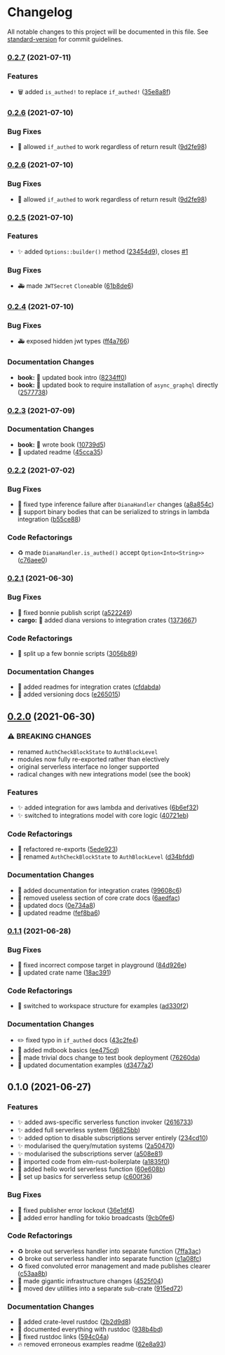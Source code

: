 # Changelog

All notable changes to this project will be documented in this file. See [standard-version](https://github.com/conventional-changelog/standard-version) for commit guidelines.

### [0.2.7](https://github.com/diana-graphql/diana/compare/v0.2.6...v0.2.7) (2021-07-11)


### Features

* 🗑 added `is_authed!` to replace `if_authed!` ([35e8a8f](https://github.com/diana-graphql/diana/commit/35e8a8fa872d1e2a624f95beb5c3c1caa1ca0d93))

### [0.2.6](https://github.com/diana-graphql/diana/compare/v0.2.5...v0.2.6) (2021-07-10)


### Bug Fixes

* 🐛 allowed `if_authed` to work regardless of return result ([9d2fe98](https://github.com/diana-graphql/diana/commit/9d2fe986af5d6f9614f7856c9fd3ee01bcaac2df))

### [0.2.6](https://github.com/diana-graphql/diana/compare/v0.2.5...v0.2.6) (2021-07-10)


### Bug Fixes

* 🐛 allowed `if_authed` to work regardless of return result ([9d2fe98](https://github.com/diana-graphql/diana/commit/9d2fe986af5d6f9614f7856c9fd3ee01bcaac2df))

### [0.2.5](https://github.com/diana-graphql/diana/compare/v0.2.4...v0.2.5) (2021-07-10)


### Features

* ✨ added `Options::builder()` method ([23454d9](https://github.com/diana-graphql/diana/commit/23454d922f21113facd0809e62dae4af765c9cc6)), closes [#1](https://github.com/diana-graphql/diana/issues/1)


### Bug Fixes

* 🚑 made `JWTSecret` `Clone`able ([61b8de6](https://github.com/diana-graphql/diana/commit/61b8de60f375e0821f5d9474202315e6233737d4))

### [0.2.4](https://github.com/diana-graphql/diana/compare/v0.2.3...v0.2.4) (2021-07-10)


### Bug Fixes

* 🚑 exposed hidden jwt types ([ff4a766](https://github.com/diana-graphql/diana/commit/ff4a76607184d11b47c2eb8c3ee06e5333b9dfa5))


### Documentation Changes

* **book:** 📝 updated book intro ([8234ff0](https://github.com/diana-graphql/diana/commit/8234ff00db4b1eec26d28482d883451a819b8b28))
* **book:** 📝 updated book to require installation of `async_graphql` directly ([2577738](https://github.com/diana-graphql/diana/commit/2577738552be068abc5c5d5e8d2f57d43119465a))

### [0.2.3](https://github.com/diana-graphql/diana/compare/v0.2.2...v0.2.3) (2021-07-09)


### Documentation Changes

* **book:** 📝 wrote book ([10739d5](https://github.com/diana-graphql/diana/commit/10739d5cb609ead61bb2f720253225df3e64c73e))
* 📝 updated readme ([45cca35](https://github.com/diana-graphql/diana/commit/45cca3553f43c6af3d037c7bb93e5ab03f12fb87))

### [0.2.2](https://github.com/diana-graphql/diana/compare/v0.2.1...v0.2.2) (2021-07-02)


### Bug Fixes

* 🐛 fixed type inference failure after `DianaHandler` changes ([a8a854c](https://github.com/diana-graphql/diana/commit/a8a854c96e808080f3a0e3fce4cb193acb609e04))
* 🐛 support binary bodies that can be serialized to strings in lambda integration ([b55ce88](https://github.com/diana-graphql/diana/commit/b55ce88dbbd69d4856ef96ad517fa9e2f7110dc5))


### Code Refactorings

* ♻️ made `DianaHandler.is_authed()` accept `Option<Into<String>>` ([c76aee0](https://github.com/diana-graphql/diana/commit/c76aee08a220dcef51fac94c1561afd16b3de732))

### [0.2.1](https://github.com/diana-graphql/diana/compare/v0.2.0...v0.2.1) (2021-06-30)


### Bug Fixes

* 🔧 fixed bonnie publish script ([a522249](https://github.com/diana-graphql/diana/commit/a522249576f0f29e476b27c1cec537301178d9df))
* **cargo:** 🔧 added diana versions to integration crates ([1373667](https://github.com/diana-graphql/diana/commit/1373667d6855bbcdc86961e7766002cb2545432c))


### Code Refactorings

* 🔧 split up a few bonnie scripts ([3056b89](https://github.com/diana-graphql/diana/commit/3056b89e08a9b1b83b5bd475bcd9a3783bad9172))


### Documentation Changes

* 📝 added readmes for integration crates ([cfdabda](https://github.com/diana-graphql/diana/commit/cfdabda4edbd0fe5e359130643fb07bbf73beb56))
* 📝 added versioning docs ([e265015](https://github.com/diana-graphql/diana/commit/e265015a7f7d7798daf16b3afc5e414ce26384fd))

## [0.2.0](https://github.com/diana-graphql/diana/compare/v0.1.1...v0.2.0) (2021-06-30)


### ⚠ BREAKING CHANGES

* renamed `AuthCheckBlockState` to `AuthBlockLevel`
* modules now fully re-exported rather than electively
* original serverless interface no longer supported
* radical changes with new integrations model (see the book)

### Features

* ✨ added integration for aws lambda and derivatives ([6b6ef32](https://github.com/diana-graphql/diana/commit/6b6ef324d2423617b78163846e9f7b16cb640e01))
* ✨ switched to integrations model with core logic ([40721eb](https://github.com/diana-graphql/diana/commit/40721eb2938d9b887437a28f9498981266d97ba5))


### Code Refactorings

* 🚚 refactored re-exports ([5ede923](https://github.com/diana-graphql/diana/commit/5ede9236d80b362da28bfade7e7ce4121b23bd0a))
* 🚚 renamed `AuthCheckBlockState` to `AuthBlockLevel` ([d34bfdd](https://github.com/diana-graphql/diana/commit/d34bfdd0af5d7566c0677827aba678db7b6e749c))


### Documentation Changes

* 📝 added documentation for integration crates ([99608c6](https://github.com/diana-graphql/diana/commit/99608c6a9e3fe0347617dbd13d0815ab5ac2e3d5))
* 📝 removed useless section of core crate docs ([6aedfac](https://github.com/diana-graphql/diana/commit/6aedfacd0334b792d6e2629d37414505aa32c91a))
* 📝 updated docs ([0e734a8](https://github.com/diana-graphql/diana/commit/0e734a852a127feb1542cd84cf66e3efa23cebaa))
* 📝 updated readme ([fef8ba6](https://github.com/diana-graphql/diana/commit/fef8ba638805286b90ada9dd740025ced83cf890))

### [0.1.1](https://github.com/diana-graphql/diana/compare/v0.1.0...v0.1.1) (2021-06-28)


### Bug Fixes

* 🔧 fixed incorrect compose target in playground ([84d926e](https://github.com/diana-graphql/diana/commit/84d926ea95756a6f77390d8799e755e5ccde7812))
* 🔧 updated crate name ([18ac391](https://github.com/diana-graphql/diana/commit/18ac3912d48b31e5b49c4819fb618ea1ab940a16))


### Code Refactorings

* 🚚 switched to workspace structure for examples ([ad330f2](https://github.com/diana-graphql/diana/commit/ad330f2abf5d5f14ad99fb5be6c39b316ae725ec))


### Documentation Changes

* ✏️ fixed typo in `if_authed` docs ([43c2fe4](https://github.com/diana-graphql/diana/commit/43c2fe4ad52a33ffd29ccde4c0315eb6cb013c8e))
* 📝 added mdbook basics ([ee475cd](https://github.com/diana-graphql/diana/commit/ee475cd601b7df09917dfba8676b502bc5565e8c))
* 📝 made trivial docs change to test book deployment ([76260da](https://github.com/diana-graphql/diana/commit/76260da8abc4a606afb55330908ac412d3f4477b))
* 📝 updated documentation examples ([d3477a2](https://github.com/diana-graphql/diana/commit/d3477a2f21d6c2b8756e77cbd71deac9e21597d6))

## 0.1.0 (2021-06-27)


### Features

* ✨ added aws-specific serverless function invoker ([2616733](https://github.com/arctic-hen7/diana/commit/26167331bae4bfb7afcbf8fbb84b2092a253aad4))
* ✨ added full serverless system ([96825bb](https://github.com/arctic-hen7/diana/commit/96825bbd501738684abbf40cc5f7da11d55bb221))
* ✨ added option to disable subscriptions server entirely ([234cd10](https://github.com/arctic-hen7/diana/commit/234cd10b5083751330ddbaf7e142a2e44482a298))
* ✨ modularised the query/mutation systems ([2a50470](https://github.com/arctic-hen7/diana/commit/2a50470109132c1b2a960f2b5f579842091e879e))
* ✨ modularised the subscriptions server ([a508e81](https://github.com/arctic-hen7/diana/commit/a508e812d8ba2ac07d9dd5699ba2cd458c48df1b))
* 🎉 imported code from elm-rust-boilerplate ([a1835f0](https://github.com/arctic-hen7/diana/commit/a1835f08b48abcf13ee157e51670f22b6d76c819))
* 🚧 added hello world serverless function ([60e608b](https://github.com/arctic-hen7/diana/commit/60e608b2ae15fed2716562f0490bfc2452522138))
* 🚧 set up basics for serverless setup ([c600f36](https://github.com/arctic-hen7/diana/commit/c600f36ef1416f0588b96077209231ada02524a7))


### Bug Fixes

* 🐛 fixed publisher error lockout ([36e1df4](https://github.com/arctic-hen7/diana/commit/36e1df41175246511ea6f262c18c7bae74767c94))
* 🥅 added error handling for tokio broadcasts ([9cb0fe6](https://github.com/arctic-hen7/diana/commit/9cb0fe61411ee09988435296b7c654a048c3240e))


### Code Refactorings

* ♻️ broke out serverless handler into separate function ([7ffa3ac](https://github.com/arctic-hen7/diana/commit/7ffa3ac77a55c1e57762febe5f8d6539175db05a))
* ♻️ broke out serverless handler into separate function ([c1a08fc](https://github.com/arctic-hen7/diana/commit/c1a08fc3d107ec4b27fe9575bd8381962293b629))
* ♻️ fixed convoluted error management and made publishes clearer ([c53aa8b](https://github.com/arctic-hen7/diana/commit/c53aa8b16cc5a65af92b9d2b4d185913c509bc44))
* 🚚 made gigantic infrastructure changes ([4525f04](https://github.com/arctic-hen7/diana/commit/4525f04398181c8d1c9065e3f41348f22a7e334b))
* 🚚 moved dev utilities into a separate sub-crate ([915ed72](https://github.com/arctic-hen7/diana/commit/915ed7229b5c85baef4054d70b3cd043fa2df12e))


### Documentation Changes

* 📝 added crate-level rustdoc ([2b2d9d8](https://github.com/arctic-hen7/diana/commit/2b2d9d8314d506c79875fddd7b6bdde7bb67ce64))
* 📝 documented everything with rustdoc ([938b4bd](https://github.com/arctic-hen7/diana/commit/938b4bdea0640941149929f840d404cd23269513))
* 📝 fixed rustdoc links ([594c04a](https://github.com/arctic-hen7/diana/commit/594c04a8207cc8f228205873da1351d6605114d1))
* 🔥 removed erroneous examples readme ([62e8a93](https://github.com/arctic-hen7/diana/commit/62e8a93d474d68b306ddc504148c73cf67e4539e))

